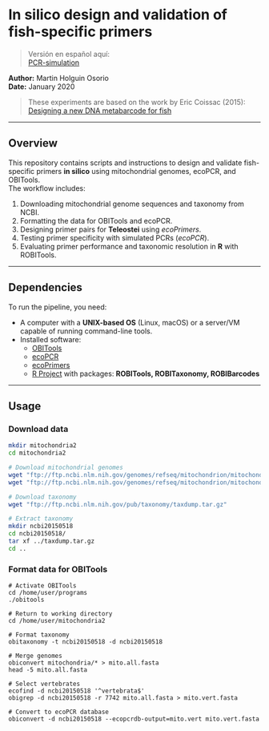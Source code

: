 # In silico design and validation of fish-specific primers

>Versión en español aquí:\
>[PCR-simulation](https://github.com/ictioTintin/PCR-simulation)

**Author:** Martin Holguin Osorio  
**Date:** January 2020  

> These experiments are based on the work by Eric Coissac (2015):  
> [Designing a new DNA metabarcode for fish](https://metabarcoding.org/IMG/html/primerdesign.html)

---

## Overview

This repository contains scripts and instructions to design and validate fish-specific primers **in silico** using mitochondrial genomes, ecoPCR, and OBITools.  
The workflow includes:  

1. Downloading mitochondrial genome sequences and taxonomy from NCBI.  
2. Formatting the data for OBITools and ecoPCR.  
3. Designing primer pairs for **Teleostei** using *ecoPrimers*.  
4. Testing primer specificity with simulated PCRs (*ecoPCR*).  
5. Evaluating primer performance and taxonomic resolution in **R** with ROBITools.  

---

## Dependencies

To run the pipeline, you need:  

- A computer with a **UNIX-based OS** (Linux, macOS) or a server/VM capable of running command-line tools.  
- Installed software:  
  - [OBITools](https://pythonhosted.org/OBITools/welcome.html#installing-the-obitools)  
  - [ecoPCR](https://git.metabarcoding.org/obitools/ecopcr/-/wikis/home)  
  - [ecoPrimers](https://git.metabarcoding.org/obitools/ecocebadores/-/wikis/home)  
  - [R Project](https://www.r-project.org/) with packages: **ROBITools, ROBITaxonomy, ROBIBarcodes**  

---

## Usage

### Download data

```bash
mkdir mitochondria2
cd mitochondria2

# Download mitochondrial genomes
wget "ftp://ftp.ncbi.nlm.nih.gov/genomes/refseq/mitochondrion/mitochondrion.1.genomic.gbff.gz"
wget "ftp://ftp.ncbi.nlm.nih.gov/genomes/refseq/mitochondrion/mitochondrion.2.genomic.gbff.gz"

# Download taxonomy
wget "ftp://ftp.ncbi.nlm.nih.gov/pub/taxonomy/taxdump.tar.gz"

# Extract taxonomy
mkdir ncbi20150518
cd ncbi20150518/
tar xf ../taxdump.tar.gz
cd ..
```

### Format data for OBITools

```
# Activate OBITools
cd /home/user/programs
./obitools

# Return to working directory
cd /home/user/mitochondria2

# Format taxonomy
obitaxonomy -t ncbi20150518 -d ncbi20150518

# Merge genomes
obiconvert mitochondria/* > mito.all.fasta
head -5 mito.all.fasta

# Select vertebrates
ecofind -d ncbi20150518 '^vertebrata$'
obigrep -d ncbi20150518 -r 7742 mito.all.fasta > mito.vert.fasta

# Convert to ecoPCR database
obiconvert -d ncbi20150518 --ecopcrdb-output=mito.vert mito.vert.fasta
```







